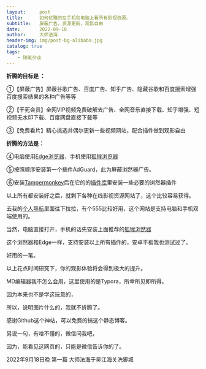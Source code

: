```yaml
---
layout:     post
title:      如何优雅的在手机和电脑上看所有影视资源。
subtitle:   屏蔽广告，资源更新，观影自由
date:       2022-09-18
author:     大师法海
header-img: img/post-bg-alibaba.jpg
catalog: true
tags:
    - 随笔杂谈
---
```


 **折腾的目标是 ：**

①【屏蔽广告】屏蔽谷歌广告、百度广告、知乎广告、隐藏谷歌和百度搜索增强百度搜索结果的各种广告等等

②【干死会员】全网VIP视频免费破解去广告、全网音乐直接下载、知乎增强、短视频无水印下载、百度网盘直接下载等

③【免费看片】精心挑选并偶尔更新一些视频网站，配合插件做到观影自由

**折腾的方法是：**

④电脑使用[Edge浏览器](https://www.microsoft.com/zh-cn/edge)，手机使用[狐猴浏览器](https://www.coolapk.com/apk/com.lemurbrowser.exts)

⑤按照顺序安装第一个插件AdGuard，此为屏蔽浏然器广告。

⑥安装[Tampermonkey](https://greasyfork.org/zh-CN)后在它的的[插件库](https://greasyfork.org/zh-CN/scripts)里安装一些必要的浏然器插件

以上所有都安装好之后，就剩下各种在线影视资源网站了，这个比较容易获得。

去我的[个人导航](https://www.goto-mars.com/people/ZJ804M584D)里面往下拉拉，有个555比较好用，这个网站是支持电脑和手机双端使用的。

当然，电脑直接打开，手机的话先安装上面推荐的[狐猴浏然器](https://www.coolapk.com/apk/com.lemurbrowser.exts)

这个浏然器和Edge一样，支持安装以上所有插件的，安卓平板我也测试过了。

好用的一笔。

以上花点时间研究下，你的观影体验将会得到极大的提升。

MD编辑器我不怎么会用，这里使用的是Typora，所幸所见即所得。

因为本来也不是学这玩意的，

所以，说明图片什么的，我就不折腾了。

感谢Github这个神站，可以免费的搞这个静态博客。

另说一句，有啥不懂的，微信问我吧，

因为，能看见这网页的，只能是微信告诉你的了。

2022年9月18日晚 第一篇 大师法海于吴江海关洗脚城
